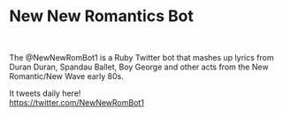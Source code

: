 <h1>New New Romantics Bot</h1><br>

The @NewNewRomBot1 is a Ruby Twitter bot that mashes up lyrics from Duran Duran, Spandau Ballet, Boy George and other acts from the New Romantic/New Wave early 80s.<br>

It tweets daily here!<br>
https://twitter.com/NewNewRomBot1<br>


